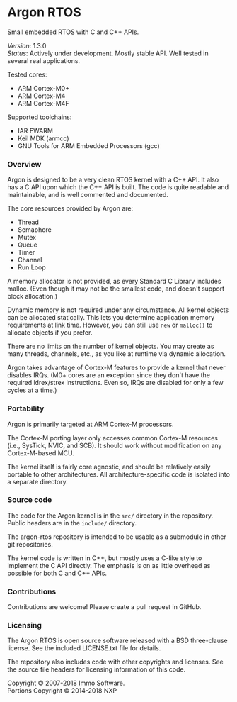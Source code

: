Argon RTOS
==========

Small embedded RTOS with C and C++ APIs.

*Version*: 1.3.0<br/>
*Status*: Actively under development. Mostly stable API. Well tested in several real applications.

Tested cores:

- ARM Cortex-M0+
- ARM Cortex-M4
- ARM Cortex-M4F

Supported toolchains:

- IAR EWARM
- Keil MDK (armcc)
- GNU Tools for ARM Embedded Processors (gcc)

### Overview

Argon is designed to be a very clean RTOS kernel with a C++ API. It also has a C API upon which the C++ API is built. The code is quite readable and maintainable, and is well commented and documented.

The core resources provided by Argon are:

- Thread
- Semaphore
- Mutex
- Queue
- Timer
- Channel
- Run Loop

A memory allocator is not provided, as every Standard C Library includes malloc. (Even though it may not be the smallest code, and doesn't support block allocation.)

Dynamic memory is not required under any circumstance. All kernel objects can be allocated statically. This lets you determine application memory requirements at link time. However, you can still use `new` or `malloc()` to allocate objects if you prefer.

There are no limits on the number of kernel objects. You may create as many threads, channels, etc., as you like at runtime via dynamic allocation.

Argon takes advantage of Cortex-M features to provide a kernel that never disables IRQs. (M0+ cores are an exception since they don't have the required ldrex/strex instructions. Even so, IRQs are disabled for only a few cycles at a time.)

### Portability

Argon is primarily targeted at ARM Cortex-M processors.

The Cortex-M porting layer only accesses common Cortex-M resources (i.e., SysTick, NVIC, and SCB). It should work without modification on any Cortex-M-based MCU.

The kernel itself is fairly core agnostic, and should be relatively easily portable to other architectures. All architecture-specific code is isolated into a separate directory.

### Source code

The code for the Argon kernel is in the `src/` directory in the repository. Public headers are in the `include/` directory.

The argon-rtos repository is intended to be usable as a submodule in other git repositories.

The kernel code is written in C++, but mostly uses a C-like style to implement the C API directly. The emphasis is on as little overhead as possible for both C and C++ APIs.

### Contributions

Contributions are welcome! Please create a pull request in GitHub.

### Licensing

The Argon RTOS is open source software released with a BSD three-clause license. See the included LICENSE.txt file for details.

The repository also includes code with other copyrights and licenses. See the source file headers for licensing information of this code.

Copyright © 2007-2018 Immo Software.<br/>
Portions Copyright © 2014-2018 NXP

